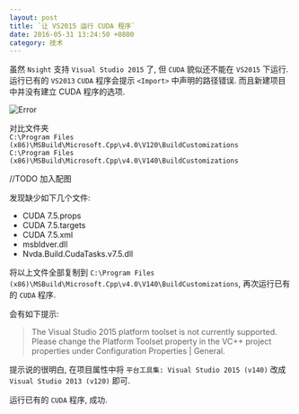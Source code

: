 ```yaml
---
layout: post
title: `让 VS2015 运行 CUDA 程序`
date: 2016-05-31 13:24:50 +0800
category: 技术
---
```

虽然 `Nsight` 支持 `Visual Studio 2015` 了, 但 `CUDA` 貌似还不能在 `VS2015` 下运行. 运行已有的 `VS2013` `CUDA` 程序会提示 `<Import>` 中声明的路径错误. 而且新建项目中并没有建立 CUDA 程序的选项.

![Error](http://b.mindy.tk/assets/img/post/2016-05-31-VS2015-CUDA-1.png "Error")

对比文件夹  
`C:\Program Files (x86)\MSBuild\Microsoft.Cpp\v4.0\V120\BuildCustomizations`  
`C:\Program Files (x86)\MSBuild\Microsoft.Cpp\v4.0\V140\BuildCustomizations`

//TODO 加入配图

发现缺少如下几个文件:

- CUDA 7.5.props
- CUDA 7.5.targets
- CUDA 7.5.xml
- msbldver.dll
- Nvda.Build.CudaTasks.v7.5.dll

将以上文件全部复制到 `C:\Program Files (x86)\MSBuild\Microsoft.Cpp\v4.0\V140\BuildCustomizations`, 再次运行已有的 `CUDA` 程序.

会有如下提示:

>The Visual Studio 2015 platform toolset is not currently supported.  Please change the Platform Toolset property in the VC++ project properties under Configuration Properties | General.

提示说的很明白, 在项目属性中将 `平台工具集: Visual Studio 2015 (v140)` 改成 `Visual Studio 2013 (v120)` 即可.

运行已有的 `CUDA` 程序, 成功.

